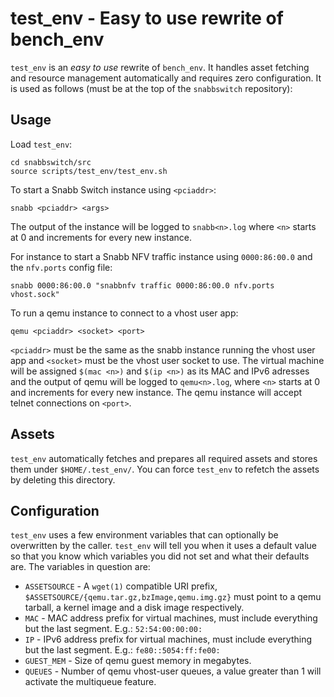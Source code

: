 # test_env - Easy to use rewrite of bench_env

`test_env` is an *easy to use* rewrite of `bench_env`. It handles asset
fetching and resource management automatically and requires zero
configuration. It is used as follows (must be at the top of the
`snabbswitch` repository):

## Usage

Load `test_env`:

```
cd snabbswitch/src
source scripts/test_env/test_env.sh
```

To start a Snabb Switch instance using `<pciaddr>`:

```
snabb <pciaddr> <args>
```

The output of the instance will be logged to `snabb<n>.log` where `<n>`
starts at 0 and increments for every new instance.

For instance to start a Snabb NFV traffic instance using `0000:86:00.0`
and the `nfv.ports` config file:

```
snabb 0000:86:00.0 "snabbnfv traffic 0000:86:00.0 nfv.ports vhost.sock"
```

To run a qemu instance to connect to a vhost user app:

```
qemu <pciaddr> <socket> <port>
```

`<pciaddr>` must be the same as the snabb instance running the vhost user
app and `<socket>` must be the vhost user socket to use. The virtual
machine will be assigned `$(mac <n>)` and `$(ip <n>)` as its MAC and IPv6
adresses and the output of qemu will be logged to `qemu<n>.log`, where
`<n>` starts at 0 and increments for every new instance. The qemu
instance will accept telnet connections on `<port>`.

## Assets

`test_env` automatically fetches and prepares all required assets and
stores them under `$HOME/.test_env/`. You can force `test_env` to refetch
the assets by deleting this directory.

## Configuration

`test_env` uses a few environment variables that can optionally
be overwritten by the caller. `test_env` will tell you when it uses a
default value so that you know which variables you did not set and what
their defaults are. The variables in question are:

* `ASSETSOURCE` - A `wget(1)` compatible URI prefix,
  `$ASSETSOURCE/{qemu.tar.gz,bzImage,qemu.img.gz}` must point to a qemu
  tarball, a kernel image and a disk image respectively.
* `MAC` - MAC address prefix for virtual machines, must include
  everything but the last segment. E.g.: `52:54:00:00:00:`
* `IP` - IPv6 address prefix for virtual machines, must include
  everything but the last segment. E.g.: `fe80::5054:ff:fe00:`
* `GUEST_MEM` - Size of qemu guest memory in megabytes.
* `QUEUES` - Number of qemu vhost-user queues, a value greater than 1
  will activate the multiqueue feature.
